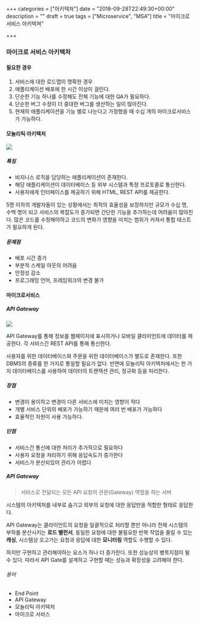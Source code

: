 +++
categories = ["아키텍처"]
date = "2018-09-28T22:49:30+00:00"
description = ""
draft = true
tags = ["Microservice", "MSA"]
title = "마이크로 서비스 아키텍쳐"

+++
### 마이크로 서비스 아키텍처

#### 필요한 경우

1. 서비스에 대한 로드맵이 명확한 경우
2. 애플리케이션 배포에 한 시간 이상이 걸린다.
3. 단순한 기능 하나를 수정해도 전체 기능에 대한 QA가 필요하다.
4. 단순한 버그 수정이 더 중대한 버그를 생산하는 일이 많아진다.
5. 현재의 애플리케이션을 기능 별로 나눈다고 가정했을 때 수십 개의 마이크로서비스가 가능하다.

#### 모놀리틱 아키텍처

![](/uploads/1.png)

##### 특징

* 비지니스 로직을 담당하는 애플리케이션이 존재한다.
* 해당 애플리케이션이 데이터베이스 등 외부 시스템과 특정 프로토콜로 통신한다.
* 사용자에게 인터페이스를 제공하기 위해 HTML, REST API를 제공한다.

5명 이하의 개발자들이 있는 상황에서는 최적의 효율성을 보장하지만 규모가 수십 명, 수백 명이 되고 서비스의 복잡도가 증가되면 간단한 기능을 추가하는데 어려움이 많아진다. 많은 코드를 수정해야하고 코드의 변화가 영향을 미치는 범위가 커져서 통합 테스트가 필요하게 된다.

##### 문제점

* 배포 시간 증가
* 부분적 스케일 아웃의 어려움
* 안정성 감소
* 프로그래밍 언어, 프레임워크의 변경 불가

#### 마이크로서비스

##### API Gateway

![](/uploads/2.png)

  API Gateway를 통해 정보를 웹페이지에 표시하거나 모바일 클라이언트에 데이터를 제공한다. 각 서비스간 REST API를 통해 통신한다.

  사용자를 위한 데이터베이스와 주문을 위한 데이터베이스가 별도로 존재한다. 또한 DBMS의 종류를 한 가지로 통일할 필요가 없다. 반면에 모놀리틱 아키텍처에서는 한 가지 데이터베이스를 사용하여 데이터의 트랜잭션 관리, 정규화 등을 처리한다.

##### 장점

* 변경이 용이하고 변경이 다른 서비스에 미치는 영향이 적다
* 개별 서비스 단위의 배포가 가능하기 때문에 여러 번 배포가 가능하다
* 효율적인 자원이 사용 가능하다.

##### 단점

* 서비스간 통신에 대한 처리가 추가적으로 필요하다
* 사용자 요청을 처리하기 위해 응답속도가 증가한다
* 서비스가 분산되있어 관리가 어렵다

##### API Gateway

> 서비스로 전달되는 모든 API 요청의 관문(Gateway) 역할을 하는 서버

  시스템의 아키텍처를 내부로 숨기고 외부의 요청에 대한 응답만을 적합한 형태로 응답한다. 

  API Gateway는 클라이언트의 요청을 일괄적으로 처리할 뿐만 아니라 전체 시스템의 부하를 분산시키는 **로드 밸런서**, 동일한 요청에 대한 불필요한 반복 작업을 줄일 수 있는 **캐싱**, 시스템상 오고가는 요청과 응답에 대한 **모니터링** 역할도 수행할 수 있다.

  하지만 구현하고 관리해야하는 요소가 하나 더 증가한다. 또한 성능상의 병목지점이 될 수 있다. 따라서 API Gate를 설계하고 구현할 때는 성능과 확장성을 고려해야 한다.

###### 용어

* End Point
* API Gateway
* 모놀리틱 아키텍처
* 마이크로 서비스 